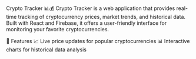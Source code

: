 
Crypto Tracker 📊💰
Crypto Tracker is a web application that provides real-time tracking of cryptocurrency prices, market trends, and historical data. Built with React and Firebase, it offers a user-friendly interface for monitoring your favorite cryptocurrencies.

🚀 Features
📈 Live price updates for popular cryptocurrencies
📊 Interactive charts for historical data analysis
